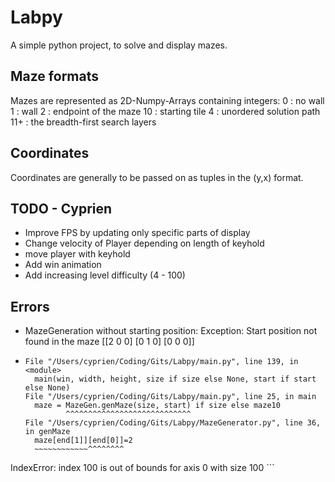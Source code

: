 # Labpy

A simple python project, to solve and display mazes.

## Maze formats

Mazes are represented as 2D-Numpy-Arrays containing integers:
0 : no wall
1 : wall
2 : endpoint of the maze
10 : starting tile
4 : unordered solution path
11+ : the breadth-first search layers

## Coordinates

Coordinates are generally to be passed on as tuples in the (y,x) format.

## TODO - Cyprien

- Improve FPS by updating only specific parts of display
- Change velocity of Player depending on length of keyhold
- move player with keyhold
- Add win animation
- Add increasing level difficulty (4 - 100)

## Errors

- MazeGeneration without starting position: Exception: Start position not found in the maze
    [[2 0 0]
    [0 1 0]
    [0 0 0]]
- ```Traceback (most recent call last):
  File "/Users/cyprien/Coding/Gits/Labpy/main.py", line 139, in <module>
    main(win, width, height, size if size else None, start if start else None)
  File "/Users/cyprien/Coding/Gits/Labpy/main.py", line 25, in main
    maze = MazeGen.genMaze(size, start) if size else maze10
           ^^^^^^^^^^^^^^^^^^^^^^^^^^^^
  File "/Users/cyprien/Coding/Gits/Labpy/MazeGenerator.py", line 36, in genMaze
    maze[end[1]][end[0]]=2
    ~~~~~~~~~~~~^^^^^^^^
IndexError: index 100 is out of bounds for axis 0 with size 100 ```
